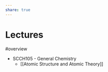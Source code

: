 ```yaml
---
share: true
---
```


# Lectures

#overview

- SCCH105 - General Chemistry
	- [[Atomic Structure and Atomic Theory]]
